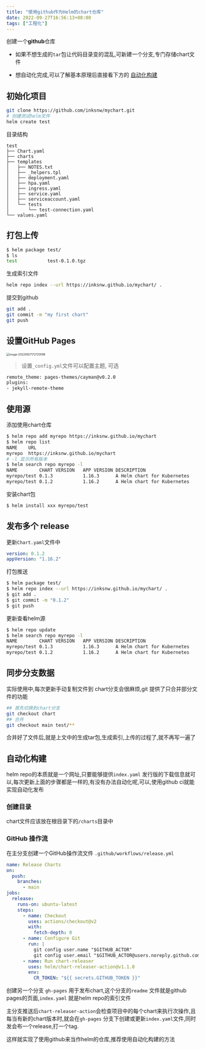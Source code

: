 ```yaml
---
title: "使用github作为Helm的chart仓库"
date: 2022-09-27T16:56:13+08:00
tags: ["工程化"]
---
```


创建一个**github**仓库

- 如果不想生成的`tar`包让代码目录变的混乱,可新建一个分支,专门存储chart文件

- 想自动化完成,可以了解基本原理后直接看下方的 [自动化构建](#自动化构建)

## 初始化项目

```bash
git clone https://github.com/inksnw/mychart.git
# 创建测试helm文件
helm create test
```

目录结构

```
test
├── Chart.yaml
├── charts
├── templates
│   ├── NOTES.txt
│   ├── _helpers.tpl
│   ├── deployment.yaml
│   ├── hpa.yaml
│   ├── ingress.yaml
│   ├── service.yaml
│   ├── serviceaccount.yaml
│   └── tests
│       └── test-connection.yaml
└── values.yaml
```

## 打包上传

```bash
$ helm package test/
$ ls
test           test-0.1.0.tgz
```

生成索引文件

```bash
helm repo index --url https://inksnw.github.io/mychart/ .
```

提交到github

```bash
git add .
git commit -m "my first chart"
git push
```

## 设置GitHub Pages

<img src="http://inksnw.asuscomm.com:3001/blog/使用github作为Helm的chart仓库_4702eb9bb1298308ea430cd67a2d0c70.png" alt="image-20220927172720598" style="zoom:50%;" />

> 设置`_config.yml`文件可以配置主题, 可选

```bash
remote_theme: pages-themes/cayman@v0.2.0
plugins:
- jekyll-remote-theme
```

## 使用源

添加使用chart仓库

```bash
$ helm repo add myrepo https://inksnw.github.io/mychart
$ helm repo list
NAME  	URL                                   
myrepo	https://inksnw.github.io/mychart
# -l 显示所有版本
$ helm search repo myrepo -l 
NAME       	CHART VERSION	APP VERSION	DESCRIPTION                
myrepo/test	0.1.3        	1.16.3     	A Helm chart for Kubernetes
myrepo/test	0.1.2        	1.16.2     	A Helm chart for Kubernetes
```

安装chart包

```bash
$ helm install xxx myrepo/test
```

## 发布多个 release

更新`Chart.yaml`文件中 

```yaml
version: 0.1.2
appVersion: "1.16.2"
```

打包推送
```bash
$ helm package test/ 
$ helm repo index --url https://inksnw.github.io/mychart/ .
$ git add .
$ git commit -m "0.1.2"
$ git push
```

更新查看helm源

```bash
$ helm repo update
$ helm search repo myrepo -l
NAME       	CHART VERSION	APP VERSION	DESCRIPTION                
myrepo/test	0.1.3        	1.16.3     	A Helm chart for Kubernetes
myrepo/test	0.1.2        	1.16.2     	A Helm chart for Kubernetes
```

## 同步分支数据

实际使用中,每次更新手动复制文件到 chart分支会很麻烦,git 提供了只合并部分文件的功能

```bash
## 首先切换到chart分支
git checkout chart
## 合并
git checkout main test/** 
```

合并好了文件后,就是上文中的生成tar包,生成索引,上传的过程了,就不再写一遍了

## 自动化构建

helm repo的本质就是一个网址,只要能够提供`index.yaml` 发行版的下载信息就可以,每次更新上面的步骤都是一样的,有没有办法自动化呢,可以,使用github ci就能实现自动化发布

### 创建目录

chart文件应该放在根目录下的`/charts`目录中

### GitHub 操作流

在主分支创建一个GitHub操作流文件 `.github/workflows/release.yml`

```yaml
name: Release Charts
on:
  push:
    branches:
      - main
jobs:
  release:
    runs-on: ubuntu-latest
    steps:
      - name: Checkout
        uses: actions/checkout@v2
        with:
          fetch-depth: 0
      - name: Configure Git
        run: |
          git config user.name "$GITHUB_ACTOR"
          git config user.email "$GITHUB_ACTOR@users.noreply.github.com"
      - name: Run chart-releaser
        uses: helm/chart-releaser-action@v1.1.0
        env:
          CR_TOKEN: "${{ secrets.GITHUB_TOKEN }}"
```

创建另一个分支 `gh-pages` 用于发布chart,这个分支的`readme` 文件就是github pages的页面,`index.yaml` 就是helm repo的索引文件

主分支推送后`chart-releaser-action`会检查项目中的每个chart来执行次操作,且每当有新的chart版本时,就会在`gh-pages` 分支下创建或更新`index.yaml`文件,同时发会布一个release,打一个tag.

这样就实现了使用github来当作helm的仓库,推荐使用自动化构建的方法
